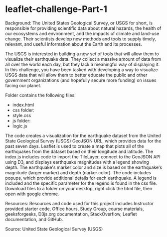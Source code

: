 # leaflet-challenge-Part-1

Background:  The United States Geological Survey, or USGS for short, is responsible for providing scientific data about natural hazards, the health of our ecosystems and environment, and the impacts of climate and land-use change. Their scientists develop new methods and tools to supply timely, relevant, and useful information about the Earth and its processes. 
 
The USGS is interested in building a new set of tools that will allow them to visualize their earthquake data. They collect a massive amount of data from all over the world each day, but they lack a meaningful way of displaying it. In this challenge, you have been tasked with developing a way to visualize USGS data that will allow them to better educate the public and other government organizations (and hopefully secure more funding) on issues facing our planet. 
  
Folder contains the following files:  
* index.html  
* css folder:
* style.css
* js folder:
* logic.js
  
The code creates a visualization for the earthquake dataset from the United State Geological Survey (USGS) GeoJSON URL, which provides data for the past seven days. Leaflet is used to create a map that plots all of the earthquakes from the dataset based on their longitude and latitude.  The index.js includes code to import the TileLayer, connect to the GeoJSON API using D3, and displays earthquake magnitudes with a legend showing depth.  The earthquake's marker color and size is based on the earthquake's magnitude (larger marker) and depth (darker color).  The code includes popups, which provide additional details for each earthquake.  A legend is included and the specific parameter for the legend is found in the css file. Download files to a folder on your desktop, right click the html file, then open with google chrome.

Resources:  Resources and code used for this project includes Instructor provided starter code, Office hours, Study Group, course materials, geeksforgeeks, D3js.org documentation, StackOverflow, Leaflet documentation, and GitHub.

Source: United State Geological Survey (USGS)
